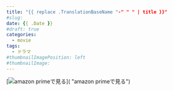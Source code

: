 ```yaml
---
title: "{{ replace .TranslationBaseName "-" " " | title }}"
#slug: 
date: {{ .Date }}
#draft: true
categories:
  - movie
tags:
  - ドラマ
#thumbnailImagePosition: left
#thumbnailImage: 
---
```


<!--more-->

[![amazon primeで見る]()]( "amazon primeで見る")

